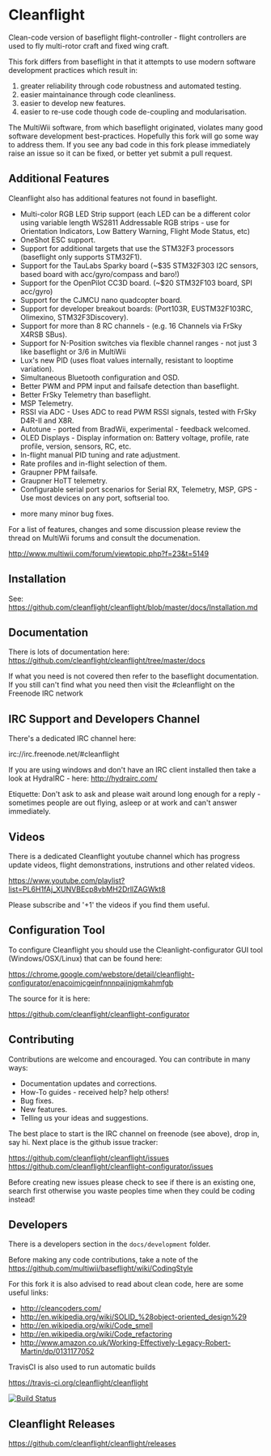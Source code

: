 # Cleanflight

Clean-code version of baseflight flight-controller - flight controllers are used to fly multi-rotor craft and fixed wing craft.

This fork differs from baseflight in that it attempts to use modern software development practices which result in:

1. greater reliability through code robustness and automated testing. 
2. easier maintainance through code cleanliness.
3. easier to develop new features. 
4. easier to re-use code though code de-coupling and modularisation.

The MultiWii software, from which baseflight originated, violates many good software development best-practices. Hopefully this fork will go some way to address them. If you see any bad code in this fork please immediately raise an issue so it can be fixed, or better yet submit a pull request.

## Additional Features

Cleanflight also has additional features not found in baseflight.

* Multi-color RGB LED Strip support (each LED can be a different color using variable length WS2811 Addressable RGB strips - use for Orientation Indicators, Low Battery Warning, Flight Mode Status, etc)
* OneShot ESC support.
* Support for additional targets that use the STM32F3 processors (baseflight only supports STM32F1).
* Support for the TauLabs Sparky board (~$35 STM32F303 I2C sensors, based board with acc/gyro/compass and baro!)
* Support for the OpenPilot CC3D board. (~$20 STM32F103 board, SPI acc/gyro)
* Support for the CJMCU nano quadcopter board.
* Support for developer breakout boards: (Port103R, EUSTM32F103RC, Olimexino, STM32F3Discovery).
* Support for more than 8 RC channels - (e.g. 16 Channels via FrSky X4RSB SBus).
* Support for N-Position switches via flexible channel ranges - not just 3 like baseflight or 3/6 in MultiWii
* Lux's new PID (uses float values internally, resistant to looptime variation).
* Simultaneous Bluetooth configuration and OSD.
* Better PWM and PPM input and failsafe detection than baseflight.
* Better FrSky Telemetry than baseflight.
* MSP Telemetry.
* RSSI via ADC - Uses ADC to read PWM RSSI signals, tested with FrSky D4R-II and X8R.
* Autotune - ported from BradWii, experimental - feedback welcomed.
* OLED Displays - Display information on: Battery voltage, profile, rate profile, version, sensors, RC, etc.
* In-flight manual PID tuning and rate adjustment.
* Rate profiles and in-flight selection of them.
* Graupner PPM failsafe.
* Graupner HoTT telemetry.
* Configurable serial port scenarios for Serial RX, Telemetry, MSP, GPS - Use most devices on any port, softserial too.
+ more many minor bug fixes.

For a list of features, changes and some discussion please review the thread on MultiWii forums and consult the documenation.

http://www.multiwii.com/forum/viewtopic.php?f=23&t=5149

## Installation

See: https://github.com/cleanflight/cleanflight/blob/master/docs/Installation.md 

## Documentation

There is lots of documentation here: https://github.com/cleanflight/cleanflight/tree/master/docs 

If what you need is not covered then refer to the baseflight documentation. If you still can't find what you need then visit the #cleanflight on the Freenode IRC network

## IRC Support and Developers Channel

There's a dedicated IRC channel here:

irc://irc.freenode.net/#cleanflight

If you are using windows and don't have an IRC client installed then take a look at HydraIRC - here: http://hydrairc.com/

Etiquette: Don't ask to ask and please wait around long enough for a reply - sometimes people are out flying, asleep or at work and can't answer immediately.

## Videos

There is a dedicated Cleanflight youtube channel which has progress update videos, flight demonstrations, instrutions and other related videos.

https://www.youtube.com/playlist?list=PL6H1fAj_XUNVBEcp8vbMH2DrllZAGWkt8

Please subscribe and '+1' the videos if you find them useful.

## Configuration Tool

To configure Cleanflight you should use the Cleanlight-configurator GUI tool (Windows/OSX/Linux) that can be found here:

https://chrome.google.com/webstore/detail/cleanflight-configurator/enacoimjcgeinfnnnpajinjgmkahmfgb

The source for it is here:

https://github.com/cleanflight/cleanflight-configurator

## Contributing

Contributions are welcome and encouraged.  You can contribute in many ways:

* Documentation updates and corrections.
* How-To guides - received help?  help others!
* Bug fixes.
* New features.
* Telling us your ideas and suggestions.

The best place to start is the IRC channel on freenode (see above), drop in, say hi. Next place is the github issue tracker:

https://github.com/cleanflight/cleanflight/issues
https://github.com/cleanflight/cleanflight-configurator/issues

Before creating new issues please check to see if there is an existing one, search first otherwise you waste peoples time when they could be coding instead!

## Developers

There is a developers section in the `docs/development` folder.

Before making any code contributions, take a note of the https://github.com/multiwii/baseflight/wiki/CodingStyle

For this fork it is also advised to read about clean code, here are some useful links:

* http://cleancoders.com/
* http://en.wikipedia.org/wiki/SOLID_%28object-oriented_design%29
* http://en.wikipedia.org/wiki/Code_smell
* http://en.wikipedia.org/wiki/Code_refactoring
* http://www.amazon.co.uk/Working-Effectively-Legacy-Robert-Martin/dp/0131177052

TravisCI is also used to run automatic builds

https://travis-ci.org/cleanflight/cleanflight

[![Build Status](https://travis-ci.org/cleanflight/cleanflight.svg?branch=master)](https://travis-ci.org/cleanflight/cleanflight)

## Cleanflight Releases
https://github.com/cleanflight/cleanflight/releases


